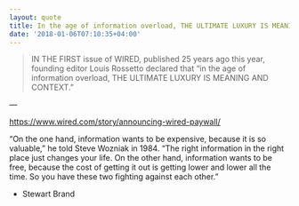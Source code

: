 ```yaml
---
layout: quote
title: In the age of information overload, THE ULTIMATE LUXURY IS MEANING AND CONTEXT
date: '2018-01-06T07:10:35+04:00'
---
```

<blockquote>IN THE FIRST issue of WIRED, published 25 years ago this year, founding editor Louis Rossetto declared that “in the age of information overload, THE ULTIMATE LUXURY IS MEANING AND CONTEXT.”</blockquote>&#8212;

https://www.wired.com/story/announcing-wired-paywall/

“On the one hand, information wants to be expensive, because it is so valuable,” he told Steve Wozniak in 1984. “The right information in the right place just changes your life. On the other hand, information wants to be free, because the cost of getting it out is getting lower and lower all the time. So you have these two fighting against each other.”

- Stewart Brand
